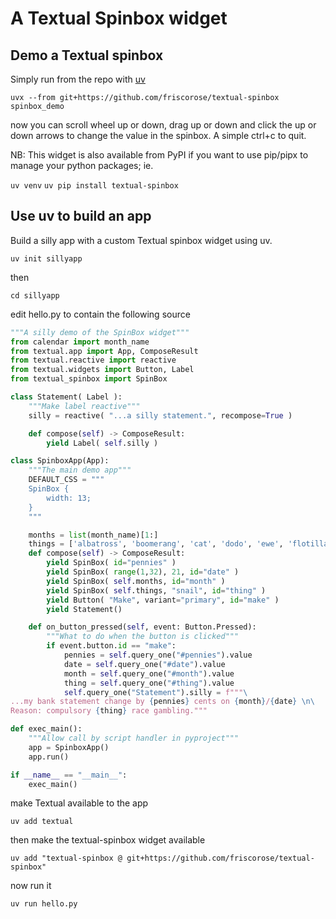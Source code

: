 # A Textual Spinbox widget

## Demo a Textual spinbox 

Simply run from the repo with [uv](https://docs.astral.sh/uv/)

`uvx --from git+https://github.com/friscorose/textual-spinbox spinbox_demo`

now you can scroll wheel up or down, drag up or down and click the up or down arrows to change the value in the spinbox. A simple ctrl+c to quit.

NB: This widget is also available from PyPI if you want to use pip/pipx to manage your python packages; ie.

`uv venv`
`uv pip install textual-spinbox`

## Use uv to build an app

Build a silly app with a custom Textual spinbox widget using uv.

`uv init sillyapp`

then

`cd sillyapp`

edit hello.py to contain the following source

```python
"""A silly demo of the SpinBox widget"""
from calendar import month_name
from textual.app import App, ComposeResult
from textual.reactive import reactive
from textual.widgets import Button, Label
from textual_spinbox import SpinBox

class Statement( Label ):
    """Make label reactive"""
    silly = reactive( "...a silly statement.", recompose=True )

    def compose(self) -> ComposeResult:
        yield Label( self.silly )

class SpinboxApp(App):
    """The main demo app"""
    DEFAULT_CSS = """
    SpinBox {
        width: 13;
    }
    """

    months = list(month_name)[1:]
    things = ['albatross', 'boomerang', 'cat', 'dodo', 'ewe', 'flotilla', 'geriatric', 'hopscotch', 'ice flow', 'jalopy', 'Kobayashi Maru', 'lava', 'mycelium', 'narwhal', 'oil tanker', 'pod', 'quaaltagh', 'rat', 'snail', 'tiptoe', 'ukulele', 'verb', 'wheeriemigo', 'xanthippe', 'yill', 'zymurgy']
    def compose(self) -> ComposeResult:
        yield SpinBox( id="pennies" )
        yield SpinBox( range(1,32), 21, id="date" )
        yield SpinBox( self.months, id="month" )
        yield SpinBox( self.things, "snail", id="thing" )
        yield Button( "Make", variant="primary", id="make" )
        yield Statement()

    def on_button_pressed(self, event: Button.Pressed):
        """What to do when the button is clicked"""
        if event.button.id == "make":
            pennies = self.query_one("#pennies").value
            date = self.query_one("#date").value
            month = self.query_one("#month").value
            thing = self.query_one("#thing").value
            self.query_one("Statement").silly = f"""\
...my bank statement change by {pennies} cents on {month}/{date} \n\
Reason: compulsory {thing} race gambling."""

def exec_main():
    """Allow call by script handler in pyproject"""
    app = SpinboxApp()
    app.run()

if __name__ == "__main__":
    exec_main()
```

make Textual available to the app

`uv add textual`

then make the textual-spinbox widget available

`uv add "textual-spinbox @ git+https://github.com/friscorose/textual-spinbox"`

now run it

`uv run hello.py`
